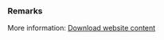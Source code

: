 ### Remarks

More information: [Download website content](/power-pages/configure/power-platform-cli-tutorial#step-3-download-website-content)